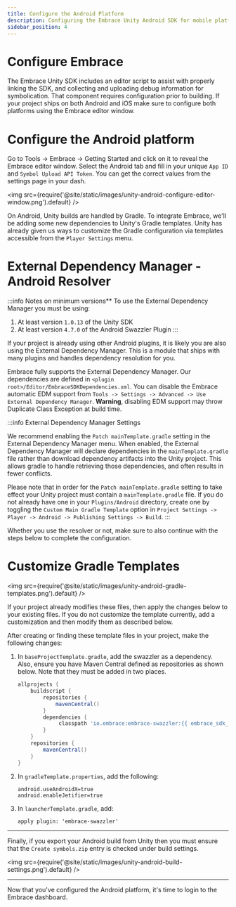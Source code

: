 ```yaml
---
title: Configure the Android Platform
description: Configuring the Embrace Unity Android SDK for mobile platforms
sidebar_position: 4
---
```


# Configure Embrace

The Embrace Unity SDK includes an editor script to assist with properly linking the SDK, and collecting and uploading debug information for symbolication. That component requires configuration prior to building. If your project ships on both Android and iOS make sure to configure both platforms using the Embrace editor window.

# Configure the Android platform

Go to Tools -> Embrace -> Getting Started and click on it to reveal the Embrace editor window. Select the Android tab and fill in your unique `App ID` and `Symbol Upload API Token`. You can get the correct values from the settings page in your dash.

<img src={require('@site/static/images/unity-android-configure-editor-window.png').default} />

On Android, Unity builds are handled by Gradle. To integrate Embrace, we'll be adding some new dependencies to Unity's Gradle templates. Unity has already given us ways to customize the Gradle configuration via templates accessible from the `Player Settings` menu.

# External Dependency Manager - Android Resolver

:::info Notes on minimum versions**
To use the External Dependency Manager you must be using:
1. At least version `1.0.13` of the Unity SDK
1. At least version `4.7.0` of the Android Swazzler Plugin
:::

If your project is already using other Android plugins, it is likely you are also using the External Dependency Manager. This is a module that ships with many plugins and handles dependency resolution for you.  

Embrace fully supports the External Dependency Manager. Our dependencies are defined in `<plugin root>/Editor/EmbraceSDKDependencies.xml`. You can disable the Embrace automatic EDM support from `Tools -> Settings -> Advanced -> Use External Dependency Manager`. **Warning**, disabling EDM support may throw Duplicate Class Exception at build time.

:::info External Dependency Manager Settings

We recommend enabling the `Patch mainTemplate.gradle` setting in the External Dependency Manager menu. When enabled, the External Dependency Manager will declare dependencies in the `mainTemplate.gradle` file rather than download dependency artifacts into the Unity project. This allows gradle to handle retrieving those dependencies, and often results in fewer conflicts.

Please note that in order for the `Patch mainTemplate.gradle` setting to take effect your Unity project must contain a `mainTemplate.gradle` file. If you do not already have one in your `Plugins/Android` directory, create one by toggling the `Custom Main Gradle Template` option in `Project Settings -> Player -> Android -> Publishing Settings -> Build`.
:::

Whether you use the resolver or not, make sure to also continue with the steps below to complete the configuration.

# Customize Gradle Templates

<img src={require('@site/static/images/unity-android-gradle-templates.png').default} />

If your project already modifies these files, then apply the changes below to your existing files. If you do not customize the template currently, add a customization and then modify them as described below.

After creating or finding these template files in your project, make the following changes:

1. In `baseProjectTemplate.gradle`, add the swazzler as a dependency. Also, ensure you have Maven Central defined as repositories as shown below. Note that they must be added in two places.

    ```gradle
    allprojects {
        buildscript {
            repositories {
                mavenCentral()
            }
            dependencies {
                 classpath 'io.embrace:embrace-swazzler:{{ embrace_sdk_version platform="unity_android" }}'
            }
        }
        repositories {
            mavenCentral()
        }
    }
    ```
2. In `gradleTemplate.properties`, add the following:
     ```
     android.useAndroidX=true
     android.enableJetifier=true
     ```
3. In `launcherTemplate.gradle`, add:
     ```
     apply plugin: 'embrace-swazzler'
     ```

---

Finally, if you export your Android build from Unity then you must ensure that the `Create symbols.zip` entry is checked under build settings.

<img src={require('@site/static/images/unity-android-build-settings.png').default} />

--- 

Now that you've configured the Android platform, it's time to login to the Embrace dashboard.
